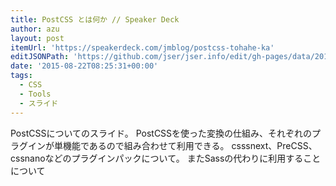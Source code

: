 ```yaml
---
title: PostCSS とは何か // Speaker Deck
author: azu
layout: post
itemUrl: 'https://speakerdeck.com/jmblog/postcss-tohahe-ka'
editJSONPath: 'https://github.com/jser/jser.info/edit/gh-pages/data/2015/08/index.json'
date: '2015-08-22T08:25:31+00:00'
tags:
  - CSS
  - Tools
  - スライド
---
```

PostCSSについてのスライド。
PostCSSを使った変換の仕組み、それぞれのプラグインが単機能であるので組み合わせて利用できる。
csssnext、PreCSS、cssnanoなどのプラグインパックについて。
またSassの代わりに利用することについて
